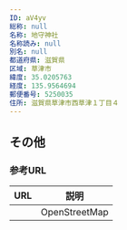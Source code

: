 ```yaml
---
ID: aV4yv
総称: null
名称: 地守神社
名称読み: null
別名: null
都道府県: 滋賀県
区域: 草津市
緯度: 35.0205763
経度: 135.9564694
郵便番号: 5250035
住所: 滋賀県草津市西草津１丁目４
---
```


## その他

### 参考URL

| URL | 説明          |
| --- | ------------- |
|     | OpenStreetMap |
